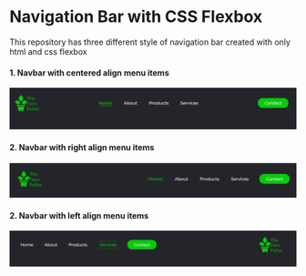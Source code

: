 # Navigation Bar with CSS Flexbox
This repository has three different style of navigation bar created with only html and css flexbox

#### 1. Navbar with centered align menu items 
![First Navbar](https://github.com/Sinha1994/navbar_with_flexbox/blob/main/Navbar%20Images/1.png?raw=true)

#### 2. Navbar with right align menu items 
![Second Navbar](https://github.com/Sinha1994/navbar_with_flexbox/blob/main/Navbar%20Images/2.png?raw=true)

#### 2. Navbar with left align menu items 
![Third Navbar](https://github.com/Sinha1994/navbar_with_flexbox/blob/main/Navbar%20Images/3.png?raw=true)
